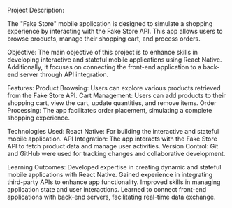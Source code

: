 Project Description:

The "Fake Store" mobile application is designed to simulate a shopping experience by interacting with the Fake Store API. This app allows users to browse products, manage their shopping cart, and process orders.

Objective:
The main objective of this project is to enhance skills in developing interactive and stateful mobile applications using React Native. Additionally, it focuses on connecting the front-end application to a back-end server through API integration.

Features:
Product Browsing: Users can explore various products retrieved from the Fake Store API.
Cart Management: Users can add products to their shopping cart, view the cart, update quantities, and remove items.
Order Processing: The app facilitates order placement, simulating a complete shopping experience.

Technologies Used:
React Native: For building the interactive and stateful mobile application.
API Integration: The app interacts with the Fake Store API to fetch product data and manage user activities.
Version Control: Git and GitHub were used for tracking changes and collaborative development.

Learning Outcomes:
Developed expertise in creating dynamic and stateful mobile applications with React Native.
Gained experience in integrating third-party APIs to enhance app functionality.
Improved skills in managing application state and user interactions.
Learned to connect front-end applications with back-end servers, facilitating real-time data exchange.
